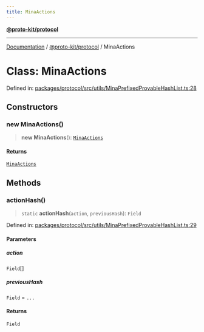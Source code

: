 ```yaml
---
title: MinaActions
---
```


[**@proto-kit/protocol**](../README.md)

***

[Documentation](../../../README.md) / [@proto-kit/protocol](../README.md) / MinaActions

# Class: MinaActions

Defined in: [packages/protocol/src/utils/MinaPrefixedProvableHashList.ts:28](https://github.com/proto-kit/framework/blob/28efa802e3737fc3b77339148b307ef7246f3ef1/packages/protocol/src/utils/MinaPrefixedProvableHashList.ts#L28)

## Constructors

### new MinaActions()

> **new MinaActions**(): [`MinaActions`](MinaActions.md)

#### Returns

[`MinaActions`](MinaActions.md)

## Methods

### actionHash()

> `static` **actionHash**(`action`, `previousHash`): `Field`

Defined in: [packages/protocol/src/utils/MinaPrefixedProvableHashList.ts:29](https://github.com/proto-kit/framework/blob/28efa802e3737fc3b77339148b307ef7246f3ef1/packages/protocol/src/utils/MinaPrefixedProvableHashList.ts#L29)

#### Parameters

##### action

`Field`[]

##### previousHash

`Field` = `...`

#### Returns

`Field`
